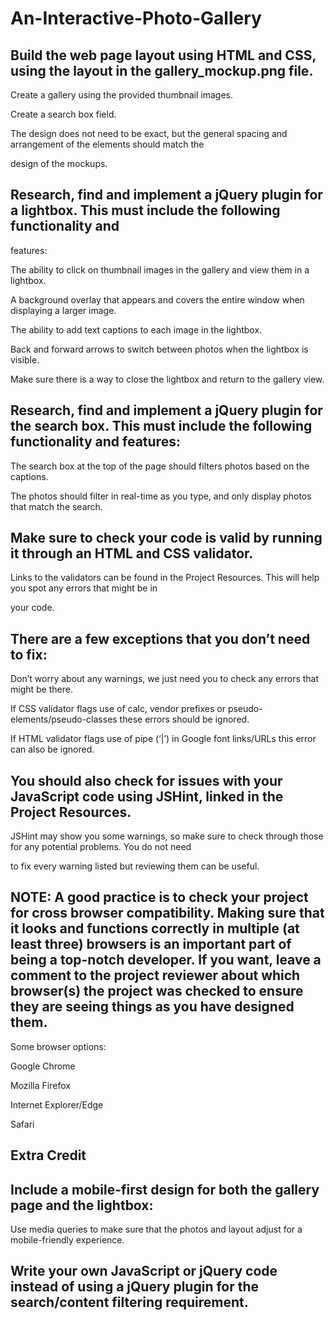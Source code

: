 # An-Interactive-Photo-Gallery

## Build the web page layout using HTML and CSS, using the layout in the gallery_mockup.png file.

Create a gallery using the provided thumbnail images.

Create a search box field.

The design does not need to be exact, but the general spacing and arrangement of the elements should match the 

design of the mockups.

## Research, find and implement a jQuery plugin for a lightbox. This must include the following functionality and 

features:

The ability to click on thumbnail images in the gallery and view them in a lightbox.

A background overlay that appears and covers the entire window when displaying a larger image.

The ability to add text captions to each image in the lightbox.

Back and forward arrows to switch between photos when the lightbox is visible.

Make sure there is a way to close the lightbox and return to the gallery view.

## Research, find and implement a jQuery plugin for the search box. This must include the following functionality and features:

The search box at the top of the page should filters photos based on the captions.

The photos should filter in real-time as you type, and only display photos that match the search.

## Make sure to check your code is valid by running it through an HTML and CSS validator.

Links to the validators can be found in the Project Resources. This will help you spot any errors that might be in 

your code.

## There are a few exceptions that you don’t need to fix:

Don’t worry about any warnings, we just need you to check any errors that might be there.

If CSS validator flags use of calc, vendor prefixes or pseudo-elements/pseudo-classes these errors should be ignored.

If HTML validator flags use of pipe (‘|’) in Google font links/URLs this error can also be ignored.

## You should also check for issues with your JavaScript code using JSHint, linked in the Project Resources.

JSHint may show you some warnings, so make sure to check through those for any potential problems. You do not need 

to fix every warning listed but reviewing them can be useful.

## NOTE: A good practice is to check your project for cross browser compatibility. Making sure that it looks and functions correctly in multiple (at least three) browsers is an important part of being a top-notch developer. If you want, leave a comment to the project reviewer about which browser(s) the project was checked to ensure they are seeing things as you have designed them.

Some browser options:

Google Chrome

Mozilla Firefox

Internet Explorer/Edge

Safari

## Extra Credit

## Include a mobile-first design for both the gallery page and the lightbox:

Use media queries to make sure that the photos and layout adjust for a mobile-friendly experience.

## Write your own JavaScript or jQuery code instead of using a jQuery plugin for the search/content filtering requirement.
